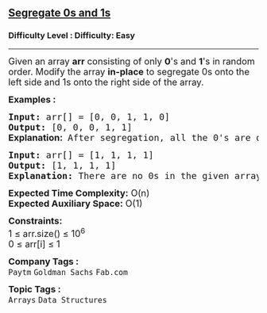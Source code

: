 <h2><a href="https://www.geeksforgeeks.org/problems/segregate-0s-and-1s5106/1?itm_source=geeksforgeeks&itm_medium=article&itm_campaign=practice_card">Segregate 0s and 1s</a></h2><h3>Difficulty Level : Difficulty: Easy</h3><hr><div class="problems_problem_content__Xm_eO"><p><span style="font-size: 18px;">Given an array <strong>arr</strong> consisting of only <strong>0</strong>'s and <strong>1</strong>'s in random order. Modify the array <strong>in-place</strong> to segregate 0s onto the left side and 1s onto the right side of the array. </span></p>
<p><span style="font-size: 18px;"><strong>Examples :</strong></span></p>
<pre><span style="font-size: 18px;"><strong>Input: </strong>arr[] = [0, 0, 1, 1, 0]
<strong>Output:</strong> [0, 0, 0, 1, 1]<br><strong style="font-family: -apple-system, BlinkMacSystemFont, 'Segoe UI', Roboto, Oxygen, Ubuntu, Cantarell, 'Open Sans', 'Helvetica Neue', sans-serif;">Explanation:</strong><span style="font-family: -apple-system, BlinkMacSystemFont, 'Segoe UI', Roboto, Oxygen, Ubuntu, Cantarell, 'Open Sans', 'Helvetica Neue', sans-serif;">  </span>After segregation, all the 0's are on the left and 1's are on the right. Modified array will be [0, 0, 0, 1, 1].</span></pre>
<pre><span style="font-size: 18px;"><strong>Input: </strong>arr[] = [1, 1, 1, 1]
<strong>Output:</strong> [1, 1, 1, 1]
<strong>Explanation:</strong> There are no 0s in the given array, so the modified array is [1, 1, 1, 1]</span></pre>
<p><span style="font-size: 18px;"><strong>Expected Time Complexity:</strong> O(n)<br><strong>Expected Auxiliary Space:</strong>&nbsp;O(1)</span></p>
<p><span style="font-size: 18px;"><strong>Constraints:</strong><br>1 ≤ arr.size() ≤ 10<sup>6</sup><br>0 ≤ arr[i] ≤ 1</span></p></div><p><span style=font-size:18px><strong>Company Tags : </strong><br><code>Paytm</code>&nbsp;<code>Goldman Sachs</code>&nbsp;<code>Fab.com</code>&nbsp;<br><p><span style=font-size:18px><strong>Topic Tags : </strong><br><code>Arrays</code>&nbsp;<code>Data Structures</code>&nbsp;